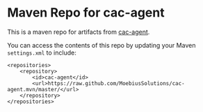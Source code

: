Maven Repo for cac-agent
========

This is a maven repo for artifacts from
[cac-agent](https://github.com/MoebiusSolutions/cac-agent).

You can access the contents of this repo by updating your Maven `settings.xml` to include:

	<repositories>
		<repository>
			<id>cac-agent</id>
			<url>https://raw.github.com/MoebiusSolutions/cac-agent.mvn/master/</url>
		</repository>
	</repositories>
